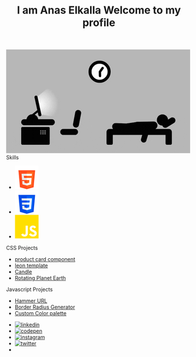 <div class="shadow"></div>
    <header>
      <h1>I am <span>Anas Elkalla</span> Welcome to my profile</h1>
    </header>
    <main>
      <img
        class="programmer"
        src="images/giphy.gif"
        alt="programmer"
      />
    </main>
    <div class="skills">
      <span>Skills</span>
      <ul>
        <li>
          <img
            src="images/html-5.png"
            alt="html"
          />
        </li>
        <li>
          <img
            src="images/css-3.png"
            alt="css"
          />
        </li>
        <li>
          <img
            src="images/js.png"
            alt="javascript"
          />
        </li>
      </ul>
    </div>
    <div class="projects">
      <div class="css">
        <span>CSS Projects</span>
        <ul>
          <li>
            <a
              href="https://github.com/AnasElkalla/product-preview-card-component-main"
            >
              product card component</a
            >
          </li>
          <li>
            <a href="https://github.com/AnasElkalla/leon-template"
              >leon template</a
            >
          </li>
          <li>
            <a href="https://github.com/AnasElkalla/candle">Candle</a>
          </li>
          <li>
            <a href="https://github.com/AnasElkalla/rotatingEarthPlanet"
              >Rotating Planet Earth</a
            >
          </li>
        </ul>
      </div>
      <div class="js">
        <span>Javascript Projects</span>
        <ul>
          <li>
            <a href="https://github.com/AnasElkalla/hammerURL">Hammer URL</a>
          </li>
          <li>
            <a href="https://github.com/AnasElkalla/border-radius-generator"
              >Border Radius Generator</a
            >
          </li>
          <li>
            <a href="https://github.com/AnasElkalla/Custom-Color-palette"
              >Custom Color palette
            </a>
          </li>
        </ul>
      </div>
    </div>
    <footer>
      <ul>
        <li>
          <a href="https://www.linkedin.com/in/anas-elkalla-8b0432111/"
            ><img
              src="https://cdn-icons-png.flaticon.com/512/3536/3536505.png"
              alt="linkedin"
          /></a>
        </li>
        <li>
          <a href="https://codepen.io/anaselkalla"
            ><img
              src="https://cdn-icons-png.flaticon.com/512/1377/1377243.png"
              alt="codepen"
          /></a>
        </li>
        <li>
          <a href="https://www.instagram.com/anas_elkalla/"
            ><img
              src="https://cdn-icons-png.flaticon.com/512/2111/2111463.png"
              alt="instagram"
          /></a>
        </li>
        <li>
          <a href="https://twitter.com/anaselkala"
            ><img
              src="https://cdn-icons-png.flaticon.com/512/3256/3256013.png"
              alt="twitter"
          /></a>
        </li>
        <li></li>
      </ul>
    </footer>
